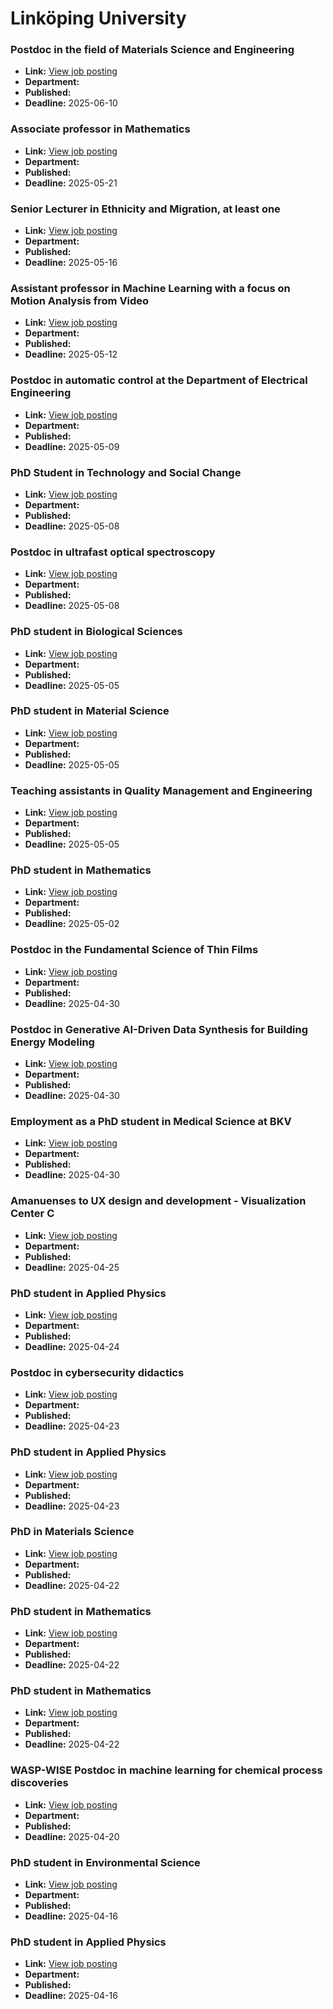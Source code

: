 # Linköping University

### Postdoc in the field of Materials Science and Engineering
- **Link:** [View job posting](https://liu.se/en/work-at-liu/vacancies/26579)
- **Department:** 
- **Published:** 
- **Deadline:** 2025-06-10

### Associate professor in Mathematics
- **Link:** [View job posting](https://liu.se/en/work-at-liu/vacancies/26585)
- **Department:** 
- **Published:** 
- **Deadline:** 2025-05-21

### Senior Lecturer in Ethnicity and Migration, at least one
- **Link:** [View job posting](https://liu.se/en/work-at-liu/vacancies/26602)
- **Department:** 
- **Published:** 
- **Deadline:** 2025-05-16

### Assistant professor in Machine Learning with a focus on Motion Analysis from Video
- **Link:** [View job posting](https://liu.se/en/work-at-liu/vacancies/26532)
- **Department:** 
- **Published:** 
- **Deadline:** 2025-05-12

### Postdoc in automatic control at the Department of Electrical Engineering
- **Link:** [View job posting](https://liu.se/en/work-at-liu/vacancies/26657)
- **Department:** 
- **Published:** 
- **Deadline:** 2025-05-09

### PhD Student in Technology and Social Change
- **Link:** [View job posting](https://liu.se/en/work-at-liu/vacancies/26421)
- **Department:** 
- **Published:** 
- **Deadline:** 2025-05-08

### Postdoc in ultrafast optical spectroscopy
- **Link:** [View job posting](https://liu.se/en/work-at-liu/vacancies/26586)
- **Department:** 
- **Published:** 
- **Deadline:** 2025-05-08

### PhD student in Biological Sciences
- **Link:** [View job posting](https://liu.se/en/work-at-liu/vacancies/26479)
- **Department:** 
- **Published:** 
- **Deadline:** 2025-05-05

### PhD student in Material Science
- **Link:** [View job posting](https://liu.se/en/work-at-liu/vacancies/26480)
- **Department:** 
- **Published:** 
- **Deadline:** 2025-05-05

### Teaching assistants in Quality Management and Engineering
- **Link:** [View job posting](https://liu.se/en/work-at-liu/vacancies/26644)
- **Department:** 
- **Published:** 
- **Deadline:** 2025-05-05

### PhD student in Mathematics
- **Link:** [View job posting](https://liu.se/en/work-at-liu/vacancies/26617)
- **Department:** 
- **Published:** 
- **Deadline:** 2025-05-02

### Postdoc in the Fundamental Science of Thin Films
- **Link:** [View job posting](https://liu.se/en/work-at-liu/vacancies/25916)
- **Department:** 
- **Published:** 
- **Deadline:** 2025-04-30

### Postdoc in Generative AI-Driven Data Synthesis for Building Energy Modeling
- **Link:** [View job posting](https://liu.se/en/work-at-liu/vacancies/26357)
- **Department:** 
- **Published:** 
- **Deadline:** 2025-04-30

### Employment as a PhD student in Medical Science at BKV
- **Link:** [View job posting](https://liu.se/en/work-at-liu/vacancies/26462)
- **Department:** 
- **Published:** 
- **Deadline:** 2025-04-30

### Amanuenses to UX design and development - Visualization Center C
- **Link:** [View job posting](https://liu.se/en/work-at-liu/vacancies/26374)
- **Department:** 
- **Published:** 
- **Deadline:** 2025-04-25

### PhD student in Applied Physics
- **Link:** [View job posting](https://liu.se/en/work-at-liu/vacancies/26552)
- **Department:** 
- **Published:** 
- **Deadline:** 2025-04-24

### Postdoc in cybersecurity didactics
- **Link:** [View job posting](https://liu.se/en/work-at-liu/vacancies/26347)
- **Department:** 
- **Published:** 
- **Deadline:** 2025-04-23

### PhD student in Applied Physics
- **Link:** [View job posting](https://liu.se/en/work-at-liu/vacancies/26428)
- **Department:** 
- **Published:** 
- **Deadline:** 2025-04-23

### PhD in Materials Science
- **Link:** [View job posting](https://liu.se/en/work-at-liu/vacancies/26402)
- **Department:** 
- **Published:** 
- **Deadline:** 2025-04-22

### PhD student in Mathematics
- **Link:** [View job posting](https://liu.se/en/work-at-liu/vacancies/26465)
- **Department:** 
- **Published:** 
- **Deadline:** 2025-04-22

### PhD student in Mathematics
- **Link:** [View job posting](https://liu.se/en/work-at-liu/vacancies/26471)
- **Department:** 
- **Published:** 
- **Deadline:** 2025-04-22

### WASP-WISE Postdoc in machine learning for chemical process discoveries
- **Link:** [View job posting](https://liu.se/en/work-at-liu/vacancies/26291)
- **Department:** 
- **Published:** 
- **Deadline:** 2025-04-20

### PhD student in Environmental Science
- **Link:** [View job posting](https://liu.se/en/work-at-liu/vacancies/26393)
- **Department:** 
- **Published:** 
- **Deadline:** 2025-04-16

### PhD student in Applied Physics
- **Link:** [View job posting](https://liu.se/en/work-at-liu/vacancies/26476)
- **Department:** 
- **Published:** 
- **Deadline:** 2025-04-16

